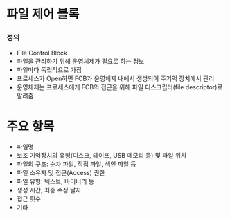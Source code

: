 # 파일 제어 블록
### 정의
* File Control Block
* 파일을 관리하기 위해 운영체제가 필요로 하는 정보
* 파일마다 독립적으로 가짐
* 프로세스가 Open하면 FCB가 운영체제 내에서 생성되어 주기억 장치에서 관리
* 운영체제는 프로세스에게 FCB의 접근을 위해 파일 디스크립터(file descriptor)로 알려줌
# 주요 항목
* 파일명
* 보조 기억장치의 유형(디스크, 테이프, USB 메모리 등) 및 파일 위치
* 파일의 구조: 순차 파일, 직접 파일, 색인 파일 등
* 파일 소유자 및 접근(Access) 권한
* 파일 유형: 텍스트, 바이너리 등
* 생성 시간, 최종 수정 날자
* 접근 횟수
* 기타